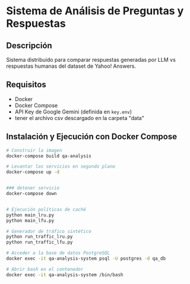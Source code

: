 # Sistema de Análisis de Preguntas y Respuestas

## Descripción
Sistema distribuido para comparar respuestas generadas por LLM vs respuestas humanas del dataset de Yahoo! Answers.


## Requisitos
- Docker
- Docker Compose
- API Key de Google Gemini (definida en `key.env`)
- tener el archivo csv descargado en la carpeta "data"

## Instalación y Ejecución con Docker Compose
```bash
# Construir la imagen
docker-compose build qa-analysis

# Levantar los servicios en segundo plano
docker-compose up -d


### detener servicio
docker-compose down


# Ejecución políticas de caché
python main_lru.py
python main_lfu.py

# Generador de tráfico sintético 
python run_traffic_lru.py
python run_traffic_lfu.py

# Acceder a la base de datos PostgreSQL
docker exec -it qa-analysis-system psql -U postgres -d qa_db

# Abrir bash en el contenedor
docker exec -it qa-analysis-system /bin/bash




